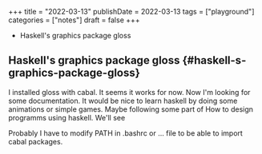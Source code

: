 +++
title = "2022-03-13"
publishDate = 2022-03-13
tags = ["playground"]
categories = ["notes"]
draft = false
+++

-   Haskell's graphics package gloss

<!--more-->


## Haskell's graphics package gloss {#haskell-s-graphics-package-gloss}

I installed gloss with cabal. It seems it works for now.
Now I'm looking for some documentation.
It would be nice to learn haskell by doing some animations or simple games.
Maybe following some part of How to design programms using haskell.
We'll see

Probably I have to modify PATH in .bashrc or ... file to be able to import cabal packages.